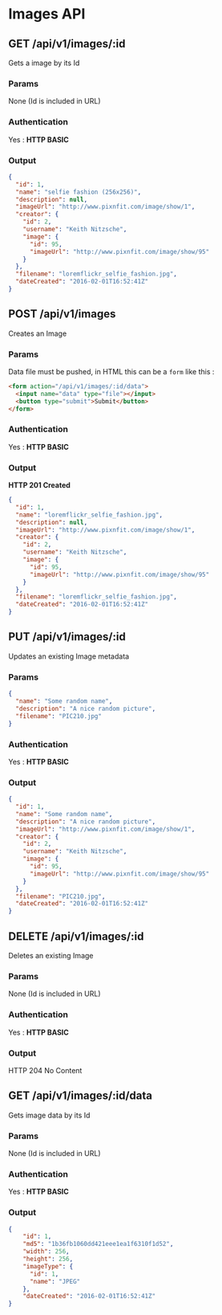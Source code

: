 # Images API

<a name="show"></a>
## GET /api/v1/images/:id
Gets a image by its Id
### Params
None (Id is included in URL)
### Authentication
Yes : **HTTP BASIC**
### Output
```json
{
  "id": 1,
  "name": "selfie fashion (256x256)",
  "description": null,
  "imageUrl": "http://www.pixnfit.com/image/show/1",
  "creator": {
    "id": 2,
    "username": "Keith Nitzsche",
    "image": {
      "id": 95,
      "imageUrl": "http://www.pixnfit.com/image/show/95"
    }
  },
  "filename": "loremflickr_selfie_fashion.jpg",
  "dateCreated": "2016-02-01T16:52:41Z"
}
```

<a name="save"></a>
## POST /api/v1/images
Creates an Image
### Params
Data file must be pushed, in HTML this can be a <code>form</code> like this :
```HTML
<form action="/api/v1/images/:id/data">
  <input name="data" type="file"></input>
  <button type="submit">Submit</button>
</form>
```
### Authentication
Yes : **HTTP BASIC**
### Output
**HTTP 201 Created**
```json
{
  "id": 1,
  "name": "loremflickr_selfie_fashion.jpg",
  "description": null,
  "imageUrl": "http://www.pixnfit.com/image/show/1",
  "creator": {
    "id": 2,
    "username": "Keith Nitzsche",
    "image": {
      "id": 95,
      "imageUrl": "http://www.pixnfit.com/image/show/95"
    }
  },
  "filename": "loremflickr_selfie_fashion.jpg",
  "dateCreated": "2016-02-01T16:52:41Z"
}
```

<a name="update"></a>
## PUT /api/v1/images/:id
Updates an existing Image metadata
### Params
```json
{
  "name": "Some random name",
  "description": "A nice random picture",
  "filename": "PIC210.jpg"
}
```
### Authentication
Yes : **HTTP BASIC**
### Output
```json
{
  "id": 1,
  "name": "Some random name",
  "description": "A nice random picture",
  "imageUrl": "http://www.pixnfit.com/image/show/1",
  "creator": {
    "id": 2,
    "username": "Keith Nitzsche",
    "image": {
      "id": 95,
      "imageUrl": "http://www.pixnfit.com/image/show/95"
    }
  },
  "filename": "PIC210.jpg",
  "dateCreated": "2016-02-01T16:52:41Z"
}
```

<a name="delete"></a>
## DELETE /api/v1/images/:id
Deletes an existing Image
### Params
None (Id is included in URL)
### Authentication
Yes : **HTTP BASIC**
### Output
HTTP 204 No Content

<a name="data"></a>
## GET /api/v1/images/:id/data
Gets image data by its Id
### Params
None (Id is included in URL)
### Authentication
Yes : **HTTP BASIC**
### Output
```json
{
    "id": 1,
    "md5": "1b36fb1060dd421eee1ea1f6310f1d52",
    "width": 256,
    "height": 256,
    "imageType": {
      "id": 1,
      "name": "JPEG"
    },
    "dateCreated": "2016-02-01T16:52:41Z"
}
```
